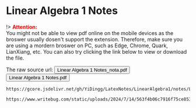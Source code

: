 # Linear Algebra 1 Notes

!> **<span style='color:red'>Attention:</span>**<br>
You might not be able to view pdf online on the mobile devices as the broswer usually dosen't support the extension. Therefore, make sure you are using a mordern broswer on PC, such as Edge, Chrome, Quark, LianXiang, etc. You can also try clicking the link below to view or download the file.

<!-- The raw source url: <button onclick="window.open('https://www.writebug.com/git/YiDingg/WB.PDFBank/raw/branch/main/Notes/Linear Algebra 1 Notes.pdf')" type="button">Linear Algebra 1 Notes.pdf</button>

The raw source url: <button onclick="window.open('https://www.writebug.com/git/YiDingg/WB.PDFBank/raw/branch/main/Notes/Linear Algebra 1 Notes_nota_compressed.pdf')" type="button">Linear Algebra 1 Notes_nota.pdf</button>
 -->



The raw source url: <button onclick="window.open('https://www.writebug.com/static/uploads/2024/7/14/563f4b06c7916f75ce853c8b5ce160f6.pdf')" type="button">Linear Algebra 1 Notes_nota.pdf</button>
<button onclick="window.open('https://www.writebug.com/static/uploads/2024/7/14/a2335011878e3d00ea25eebf41c6bf41.pdf')" type="button">Linear Algebra 1 Notes.pdf</button>

<!-- 
```pdf
https://www.writebug.com/git/YiDingg/WB.YiDingg/raw/commit/dd468fa8d2637553504e2261f623d45f92a7def9/LinearAlgebra1Notes.pdf
``` -->

```pdf
https://gcore.jsdelivr.net/gh/YiDingg/LatexNotes/LinearAlgebra1/notes/LinearAlgebra1Notes.pdf
```


```pdf
https://www.writebug.com/static/uploads/2024/7/14/563f4b06c7916f75ce853c8b5ce160f6.pdf
```